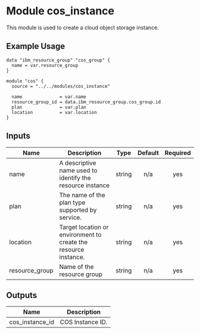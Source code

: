 # Module cos_instance

This module is used to create a cloud object storage instance.

## Example Usage
```
data "ibm_resource_group" "cos_group" {
  name = var.resource_group
}

module "cos" {
  source = "../../modules/cos_instance"

  name              = var.name
  resource_group_id = data.ibm_resource_group.cos_group.id
  plan              = var.plan
  location          = var.location
}

```

<!-- BEGINNING OF PRE-COMMIT-TERRAFORM DOCS HOOK -->
## Inputs

| Name | Description | Type | Default | Required |
|------|-------------|:----:|:-----:|:-----:|
| name | A descriptive name used to identify the resource instance | string | n/a | yes |
| plan | The name of the plan type supported by service.  | string | n/a | yes |
| location | Target location or environment to create the resource instance.  | string | n/a | yes |
| resource\_group | Name of the resource group | string | n/a | yes |

## Outputs

| Name | Description |
|------|-------------|
| cos\_instance\_id | COS Instance ID. |

<!-- END OF PRE-COMMIT-TERRAFORM DOCS HOOK -->